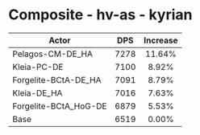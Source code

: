# Composite - hv-as - kyrian
| Actor | DPS | Increase |
|---|:---:|:---:|
|Pelagos-CM-DE_HA|7278|11.64%|
|Kleia-PC-DE|7100|8.92%|
|Forgelite-BCtA-DE_HA|7091|8.79%|
|Kleia-DE_HA|7016|7.63%|
|Forgelite-BCtA_HoG-DE|6879|5.53%|
|Base|6519|0.00%|
